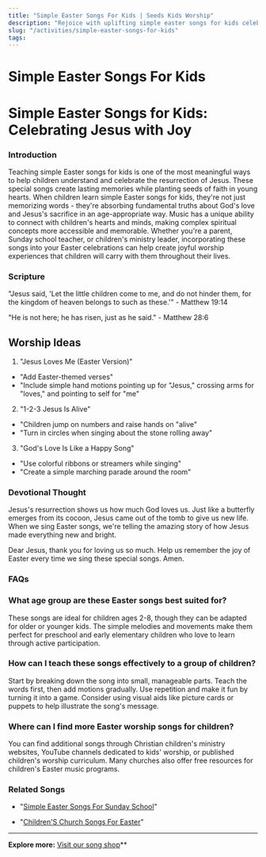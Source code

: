```yaml
---
title: "Simple Easter Songs For Kids | Seeds Kids Worship"
description: "Rejoice with uplifting simple easter songs for kids celebrating Jesus' resurrection. Easter worship resources for kids and Sunday school."
slug: "/activities/simple-easter-songs-for-kids"
tags:
---
```


# Simple Easter Songs For Kids

# Simple Easter Songs for Kids: Celebrating Jesus with Joy

### Introduction
Teaching simple Easter songs for kids is one of the most meaningful ways to help children understand and celebrate the resurrection of Jesus. These special songs create lasting memories while planting seeds of faith in young hearts. When children learn simple Easter songs for kids, they're not just memorizing words - they're absorbing fundamental truths about God's love and Jesus's sacrifice in an age-appropriate way. Music has a unique ability to connect with children's hearts and minds, making complex spiritual concepts more accessible and memorable. Whether you're a parent, Sunday school teacher, or children's ministry leader, incorporating these songs into your Easter celebrations can help create joyful worship experiences that children will carry with them throughout their lives.

### Scripture
"Jesus said, 'Let the little children come to me, and do not hinder them, for the kingdom of heaven belongs to such as these.'" - Matthew 19:14

"He is not here; he has risen, just as he said." - Matthew 28:6

## Worship Ideas
1. "Jesus Loves Me (Easter Version)"
- "Add Easter-themed verses"
- "Include simple hand motions pointing up for "Jesus," crossing arms for "loves," and pointing to self for "me"

2. "1-2-3 Jesus Is Alive"
- "Children jump on numbers and raise hands on "alive"
- "Turn in circles when singing about the stone rolling away"

3. "God's Love Is Like a Happy Song"
- "Use colorful ribbons or streamers while singing"
- "Create a simple marching parade around the room"

### Devotional Thought
Jesus's resurrection shows us how much God loves us. Just like a butterfly emerges from its cocoon, Jesus came out of the tomb to give us new life. When we sing Easter songs, we're telling the amazing story of how Jesus made everything new and bright.

Dear Jesus, thank you for loving us so much. Help us remember the joy of Easter every time we sing these special songs. Amen.

### FAQs

### What age group are these Easter songs best suited for?
These songs are ideal for children ages 2-8, though they can be adapted for older or younger kids. The simple melodies and movements make them perfect for preschool and early elementary children who love to learn through active participation.

### How can I teach these songs effectively to a group of children?
Start by breaking down the song into small, manageable parts. Teach the words first, then add motions gradually. Use repetition and make it fun by turning it into a game. Consider using visual aids like picture cards or puppets to help illustrate the song's message.

### Where can I find more Easter worship songs for children?
You can find additional songs through Christian children's ministry websites, YouTube channels dedicated to kids' worship, or published children's worship curriculum. Many churches also offer free resources for children's Easter music programs.

### Related Songs

- "[Simple Easter Songs For Sunday School](/activities/simple-easter-songs-for-sunday-school/)"

- "[Children'S Church Songs For Easter](/activities/children-s-church-songs-for-easter/)"

---

**Explore more:** [Visit our song shop](https://seedskidsworship.com/shop)**

<!-- Schema Markup -->
<script type="application/ld+json">
{
  "@context": "https://schema.org",
  "@type": "MusicRecording",
  "name": "Simple Easter Songs For Kids",
  "byArtist": {
    "@type": "MusicGroup",
    "name": "Seeds Kids Worship"
  },
  "isFamilyFriendly": true,
  "url": "https://seedskidsworship.com/activities/simple-easter-songs-for-kids/"
}
</script>